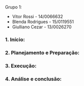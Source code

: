 Grupo 1:
- Vitor Rossi - 14/0066632
- Blenda Rodrigues - 15/0119551
- Giulliano Cezar - 13/0026270

### 1.	Início:

### 2.	Planejamento e Preparação:

### 3.	Execução:

### 4.	Análise e conclusão:
